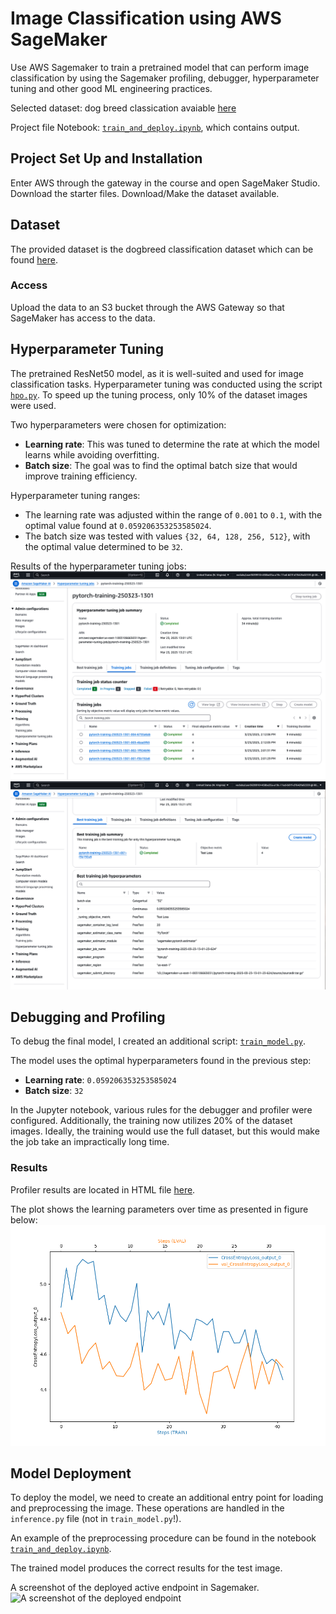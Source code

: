 # Image Classification using AWS SageMaker

Use AWS Sagemaker to train a pretrained model that can perform image classification by using the Sagemaker profiling, debugger, hyperparameter tuning and other good ML engineering practices.

Selected dataset: dog breed classication avaiable [here](https://s3-us-west-1.amazonaws.com/udacity-aind/dog-project/dogImages.zip)

Project file Notebook: [`train_and_deploy.ipynb`](train_and_deploy.ipynb), which contains output.

## Project Set Up and Installation
Enter AWS through the gateway in the course and open SageMaker Studio. 
Download the starter files.
Download/Make the dataset available. 

## Dataset
The provided dataset is the dogbreed classification dataset which can be found [here](https://s3-us-west-1.amazonaws.com/udacity-aind/dog-project/dogImages.zip).

### Access
Upload the data to an S3 bucket through the AWS Gateway so that SageMaker has access to the data. 

## Hyperparameter Tuning
The pretrained ResNet50 model, as it is well-suited and used for image classification tasks. Hyperparameter tuning was conducted using the script [`hpo.py`](hpo.py). To speed up the tuning process, only 10% of the dataset images were used.

Two hyperparameters were chosen for optimization:
- **Learning rate**: This was tuned to determine the rate at which the model learns while avoiding overfitting.
- **Batch size**: The goal was to find the optimal batch size that would improve training efficiency.

Hyperparameter tuning ranges:
- The learning rate was adjusted within the range of `0.001` to `0.1`, with the optimal value found at `0.059206353253585024`.
- The batch size was tested with values `{32, 64, 128, 256, 512}`, with the optimal value determined to be `32`.

Results of the hyperparameter tuning jobs:
![hyperparameter_training_screenshot](HyperparameterSummary.png "Screenshot of hyperparameter training jobs")
![hyperparameter_training_screenshot](HyperparameterTuning.png "Screenshot of hyperparameter Tuning jobs")


## Debugging and Profiling
To debug the final model, I created an additional script: [`train_model.py`](train_model.py).

The model uses the optimal hyperparameters found in the previous step:
- **Learning rate**: `0.059206353253585024`
- **Batch size**: `32`

In the Jupyter notebook, various rules for the debugger and profiler were configured. Additionally, the training now utilizes 20% of the dataset images. Ideally, the training would use the full dataset, but this would make the job take an impractically long time.

### Results
Profiler results are located in HTML file [here](ProfilerReport/profiler-reports/profiler-report.html).

The plot shows the learning parameters over time as presented in figure below:
![Plot of cross entropy over debug samples](training_debug_values.png "Plot of cross entropy")

## Model Deployment
To deploy the model, we need to create an additional entry point for loading and preprocessing the image. These operations are handled in the `inference.py` file (not in `train_model.py`!).

An example of the preprocessing procedure can be found in the notebook [`train_and_deploy.ipynb`](train_and_deploy.ipynb). 

The trained model produces the correct results for the test image.

A screenshot of the deployed active endpoint in Sagemaker.
![A screenshot of the deployed endpoint](deployed_endpoint.png "A screenshot of the deployed endpoint")

